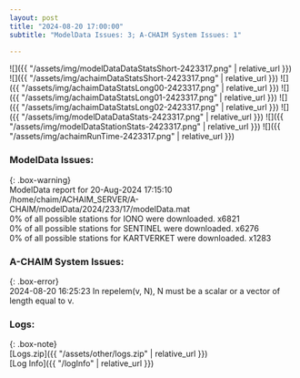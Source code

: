 ```yaml
---
layout: post
title: "2024-08-20 17:00:00"
subtitle: "ModelData Issues: 3; A-CHAIM System Issues: 1"

---
```


![]({{ "/assets/img/modelDataDataStatsShort-2423317.png" | relative_url }})
![]({{ "/assets/img/achaimDataStatsShort-2423317.png" | relative_url }})
![]({{ "/assets/img/achaimDataStatsLong00-2423317.png" | relative_url }})
![]({{ "/assets/img/achaimDataStatsLong01-2423317.png" | relative_url }})
![]({{ "/assets/img/achaimDataStatsLong02-2423317.png" | relative_url }})
![]({{ "/assets/img/modelDataDataStats-2423317.png" | relative_url }})
![]({{ "/assets/img/modelDataStationStats-2423317.png" | relative_url }})
![]({{ "/assets/img/achaimRunTime-2423317.png" | relative_url }})


### ModelData Issues:  
  
{: .box-warning}  
 ModelData report for 20-Aug-2024 17:15:10   
 /home/chaim/ACHAIM_SERVER/A-CHAIM/modelData/2024/233/17/modelData.mat   
 0% of all possible stations for IONO were downloaded. x6821   
 0% of all possible stations for SENTINEL were downloaded. x6276   
 0% of all possible stations for KARTVERKET were downloaded. x1283   
  
### A-CHAIM System Issues:  
  
{: .box-error}  
2024-08-20 16:25:23 In repelem(v, N), N must be a scalar or a vector of length equal to v.  

### Logs:  
  
{: .box-note}  
[Logs.zip]({{ "/assets/other/logs.zip" | relative_url }})  
[Log Info]({{ "/logInfo" | relative_url }})  
